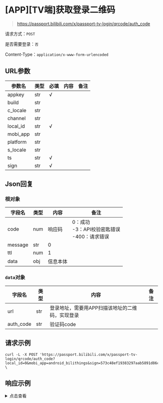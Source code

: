 # \[APP]\[TV端]获取登录二维码

> https://passport.bilibili.com/x/passport-tv-login/qrcode/auth_code

请求方式：`POST`

是否需要登录：`否`

Content-Type：`application/x-www-form-urlencoded`

## URL参数

| 参数名      | 类型  | 必填  | 内容  | 备注  |
|----------|-----|-----|-----|-----|
| appkey   | str | √   |     |     |
| build    | str |     |     |     |
| c_locale | str |     |     |     |
| channel  | str |     |     |     |
| local_id | str | √   |     |     |
| mobi_app | str |     |     |     |
| platform | str |     |     |     |
| s_locale | str |     |     |     |
| ts       | str | √   |     |     |
| sign     | str | √   |     |     |

## Json回复

### 根对象

| 字段名     | 类型  | 内容   | 备注                                  |
|---------|-----|------|-------------------------------------|
| code    | num | 响应码  | 0：成功<br/>-3：API校验密匙错误<br/>-400：请求错误 |
| message | str | 0    |                                     |
| ttl     | num | 1    |                                     |
| data    | obj | 信息本体 |                                     |

### `data`对象

| 字段名       | 类型  | 内容                        | 备注  |
|-----------|-----|---------------------------|-----|
| url       | str | 登录地址，需要用APP扫描该地址的二维码，实现登录 |     |
| auth_code | str | 验证码code                   |     |

## 请求示例

```shell
curl -L -X POST 'https://passport.bilibili.com/x/passport-tv-login/qrcode/auth_code?local_id=0&mobi_app=android_bilithings&sign=573c48ef19383297aab5891d86c19ddb&appkey=8d23902c1688a798&ts=1664435004' \
```

## 响应示例

<details>
<summary>点击查看</summary>

```json
{
  "code": 0,
  "message": "0",
  "ttl": 1,
  "data": {
    "url": "https://passport.bilibili.com/x/passport-tv-login/h5/qrcode/auth?auth_code=efbb1d7ea96d89f11d84fd59134a5c41&mobi_app=android_bilithings",
    "auth_code": "efbb1d7ea96d89f11d84fd59134a5c41"
  }
}
```
</details>
